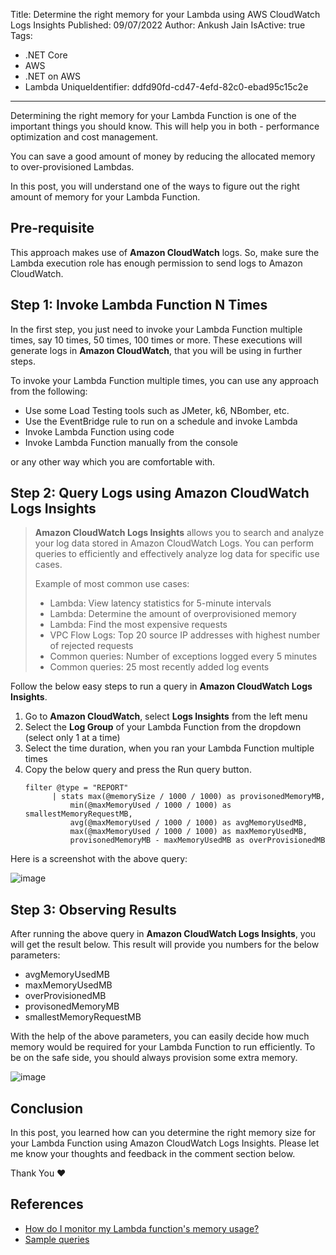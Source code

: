 Title: Determine the right memory for your Lambda using AWS CloudWatch Logs Insights
Published: 09/07/2022
Author: Ankush Jain
IsActive: true
Tags:
  - .NET Core
  - AWS
  - .NET on AWS
  - Lambda
UniqueIdentifier: ddfd90fd-cd47-4efd-82c0-ebad95c15c2e
---
Determining the right memory for your Lambda Function is one of the important things you should know. This will help you in both - performance optimization and cost management.

You can save a good amount of money by reducing the allocated memory to over-provisioned Lambdas.

In this post, you will understand one of the ways to figure out the right amount of memory for your Lambda Function.

## Pre-requisite
This approach makes use of **Amazon CloudWatch** logs. So, make sure the Lambda execution role has enough permission to send logs to Amazon CloudWatch.

## Step 1: Invoke Lambda Function N Times
In the first step, you just need to invoke your Lambda Function multiple times, say 10 times, 50 times, 100 times or more. These executions will generate logs in **Amazon CloudWatch**, that you will be using in further steps.

To invoke your Lambda Function multiple times, you can use any approach from the following:
* Use some Load Testing tools such as JMeter, k6, NBomber, etc.
* Use the EventBridge rule to run on a schedule and invoke Lambda
* Invoke Lambda Function using code
* Invoke Lambda Function manually from the console

or any other way which you are comfortable with.

## Step 2: Query Logs using Amazon CloudWatch Logs Insights
>  **Amazon CloudWatch Logs Insights** allows you to search and analyze your log data stored in Amazon CloudWatch Logs. You can perform queries to efficiently and effectively analyze log data for specific use cases.
>
>  Example of most common use cases:
>  * Lambda: View latency statistics for 5-minute intervals
>  * Lambda: Determine the amount of overprovisioned memory
>  * Lambda: Find the most expensive requests
>  * VPC Flow Logs: Top 20 source IP addresses with highest number of rejected requests
>  * Common queries: Number of exceptions logged every 5 minutes
>  * Common queries: 25 most recently added log events


Follow the below easy steps to run a query in **Amazon CloudWatch Logs Insights**.
1.  Go to **Amazon CloudWatch**, select **Logs Insights** from the left menu
2.  Select the **Log Group** of your Lambda Function from the dropdown (select only 1 at a time)
3.  Select the time duration, when you ran your Lambda Function multiple times
4.  Copy the below query and press the Run query button.
    ```markup
    filter @type = "REPORT"
          | stats max(@memorySize / 1000 / 1000) as provisonedMemoryMB,
              min(@maxMemoryUsed / 1000 / 1000) as smallestMemoryRequestMB,
              avg(@maxMemoryUsed / 1000 / 1000) as avgMemoryUsedMB,
              max(@maxMemoryUsed / 1000 / 1000) as maxMemoryUsedMB,
              provisonedMemoryMB - maxMemoryUsedMB as overProvisionedMB
    ```

Here is a screenshot with the above query:

![image](https://user-images.githubusercontent.com/13661966/178106632-27a9c55c-df2a-435f-9e31-ab9cfdb56f2a.png)

## Step 3: Observing Results

After running the above query in **Amazon CloudWatch Logs Insights**, you will get the result below. This result will provide you numbers for the below parameters:
*   avgMemoryUsedMB	
*   maxMemoryUsedMB	
*   overProvisionedMB	
*   provisonedMemoryMB	
*   smallestMemoryRequestMB	

With the help of the above parameters, you can easily decide how much memory would be required for your Lambda Function to run efficiently. To be on the safe side, you should always provision some extra memory. 

![image](https://user-images.githubusercontent.com/13661966/178106675-a8584bda-befe-4d34-bd8f-5d369faabdb5.png)

## Conclusion
In this post, you learned how can you determine the right memory size for your Lambda Function using Amazon CloudWatch Logs Insights. Please let me know your thoughts and feedback in the comment section below.

Thank You ❤️

## References
*   [How do I monitor my Lambda function's memory usage?](https://aws.amazon.com/premiumsupport/knowledge-center/lambda-function-memory-usage-monitoring/)
*   [Sample queries](https://docs.aws.amazon.com/AmazonCloudWatch/latest/logs/CWL_QuerySyntax-examples.html)


                
